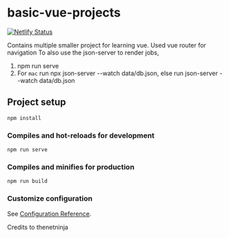 # basic-vue-projects

[![Netlify Status](https://api.netlify.com/api/v1/badges/1a1b031d-3292-4dc0-8bb2-86e8397e2f02/deploy-status)](https://app.netlify.com/sites/basic-vue-projects/deploys)

Contains multiple smaller project for learning vue. Used vue router for navigation
To also use the json-server to render jobs,

1. npm run serve
2. For `mac` run npx json-server --watch data/db.json, else run json-server --watch data/db.json

## Project setup

```
npm install
```

### Compiles and hot-reloads for development

```
npm run serve
```

### Compiles and minifies for production

```
npm run build
```

### Customize configuration

See [Configuration Reference](https://cli.vuejs.org/config/).

Credits to thenetninja
